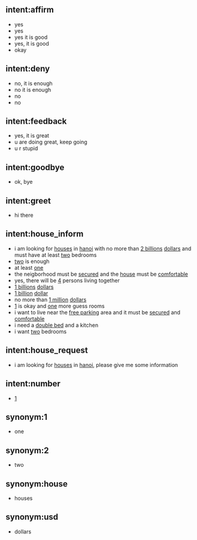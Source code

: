 ## intent:affirm
- yes
- yes
- yes it is good
- yes, it is good
- okay

## intent:deny
- no, it is enough
- no it is enough
- no
- no

## intent:feedback
- yes, it is great
- u are doing great, keep going
- u r stupid

## intent:goodbye
- ok, bye

## intent:greet
- hi there

## intent:house_inform
- i am looking for [houses](real_estate_type:house) in [hanoi](city) with no more than [2 billions](price) [dollars](currency:usd) and must have at least [two](bed_room:2) bedrooms
- [two](number:2) is enough
- at least [one](number:1)
- the neigborhood must be [secured](house_description) and the [house](real_estate_type) must be [comfortable](house_description)
- yes, there will be [4](num_person) persons living together
- [1 billions](price) [dollars](currency:usd)
- [1 billion](price) [dollar](currency:usd)
- no more than [1 million](price) [dollars](currency:usd)
- [1](number) is okay and [one](guess_room:1) more guess rooms
- i want to live near the [free parking](local_feature) area and it must be [secured](house_description) and [comfortable](house_description)
- i need a [double bed](furniture) and a kitchen
- i want [two](bed_room:2) bedrooms

## intent:house_request
- i am looking for [houses](real_estate_type:house) in [hanoi](city), please give me some information

## intent:number
- [1](number)

## synonym:1
- one

## synonym:2
- two

## synonym:house
- houses

## synonym:usd
- dollars
